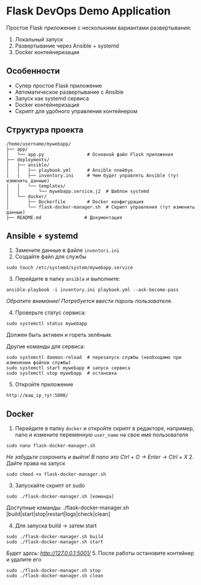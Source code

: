 # Flask DevOps Demo Application

Простое Flask приложение с несколькими вариантами развертывания:
1. Локальный запуск
2. Развертывание через Ansible + systemd
3. Docker контейнеризация

## Особенности
-  Супер простое Flask приложение
-  Автоматическое развертывание с Ansible
-  Запуск как systemd сервиса
-  Docker контейнеризация
-  Скрипт для удобного управления контейнером

## Структура проекта
```
/home/username/mywebapp/
├── app/
│   └── app.py                # Основной файл Flask приложения 
├── deployments/
│   ├── ansible/
│   │   ├── playbook.yml      # Ansible плейбук
|   |   ├── inventory.ini     # Чем будет управлять Ansible (тут изменить данные)
│   │   └── templates/
│   │       └── mywebapp.service.j2  # Шаблон systemd
│   └── docker/
│       ├── Dockerfile        # Docker конфигурация
│       └── flask-docker-manager.sh  # Скрипт управления (тут изменить данные)
├── README.md                # Документация

```

## Ansible + systemd
1. Замените данные в файле `inventori.ini`
2. Создайте файл для службы
```
sudo touch /etc/systemd/system/mywebapp.service
```
3. Перейдите в папку `ansible` и выполните:
```
ansible-playbook -i inventory.ini playbook.yml --ask-become-pass
```
*Обратите внимание! Потребуется ввести пароль пользователя.*

4. Проверьте статус сервиса:
```
sudo systemctl status mywebapp
```
Должен быть активен и гореть зелёным.

Другие команды для сервиса:
```
sudo systemctl daemon-reload  # перезапуск службы (необходимо при изменении файлов службы)
sudo systemctl start mywebapp # запуск сервиса
sudo systemctl stop mywebapp  # остановка
```
5. Откройте приложение
```
http://ваш_ip_тут:5000/
```

## Docker
1. Перейдите в папку `docker` и откройте скрипт в редакторе, например, nano и измените переменную `user_name` на свое имя пользователя
```
sudo nano flask-docker-manager.sh
```
*Не забудьте сохранить и выйти! В nano это Ctrl + O -> Enter -> Ctrl + X*
2. Дайте права на запуск
```
sudo chmod +x flask-docker-manager.sh
```
3. Запускайте скрипт от sudo
```
sudo ./flask-docker-manager.sh [команда]
```
Доступные команды:
./flask-docker-manager.sh [build|start|stop|restart|logs|check|clean]

4. Для запуска  build -> затем start
```
sudo ./flask-docker-manager.sh build
sudo ./flask-docker-manager.sh start
```
*Будет здесь: http://127.0.0.1:5001/*
5. После работы остановите контейнер и удалите его
```
sudo ./flask-docker-manager.sh stop
sudo ./flask-docker-manager.sh clean
```

